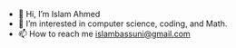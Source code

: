 - 👋 Hi, I’m Islam Ahmed
- 👀 I’m interested in computer science, coding, and Math.
- 📫 How to reach me islambassuni@gmail.com

<!---
Islam231bi/Islam231bi is a ✨ special ✨ repository because its `README.md` (this file) appears on your GitHub profile.
You can click the Preview link to take a look at your changes.
--->

